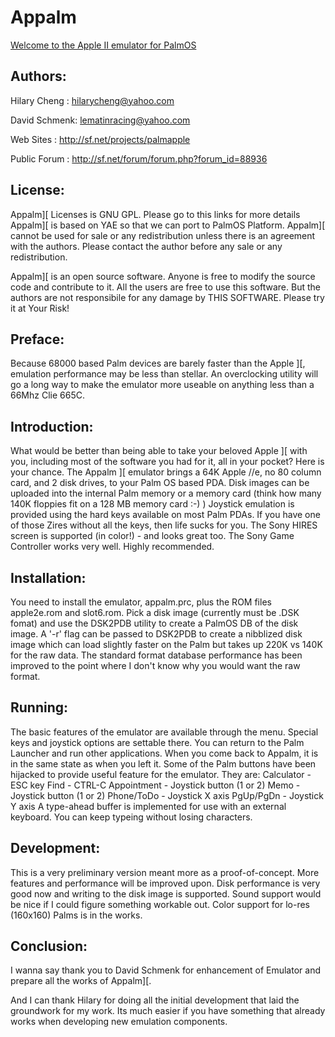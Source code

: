 # Appalm

[Welcome to the Apple II emulator for PalmOS](https://rawgist.com/dschmenk/Appalm/master/html/PalmApple.html)

## Authors:

Hilary Cheng : hilarycheng@yahoo.com

David Schmenk: lematinracing@yahoo.com

Web Sites    : http://sf.net/projects/palmapple

Public Forum : http://sf.net/forum/forum.php?forum_id=88936

## License:
Appalm][ Licenses is GNU GPL. Please go to this links for more
details Appalm][ is based on YAE so that we can port to PalmOS
Platform. Appalm][ cannot be used for sale or any redistribution
unless there is an agreement with the authors. Please contact
the author before any sale or any redistribution.

Appalm][ is an open source software.  Anyone is free to modify
the source code and contribute to it. All the users are free to
use this software. But the authors are not responsibile for any
damage by THIS SOFTWARE. Please try it at Your Risk!

## Preface:
Because  68000  based  Palm  devices are barely faster than the
Apple  ][,  emulation  performance may be less than stellar. An
overclocking  utility  will  go a long way to make the emulator
more useable on anything less than a 66Mhz Clie 665C.

## Introduction:
What would be better than being able to take your beloved Apple
][ with you, including most of the software you had for it, all
in  your  pocket?  Here  is your chance. The Appalm ][ emulator
brings  a  64K Apple //e, no 80 column card, and 2 disk drives,
to your Palm OS based PDA. Disk images can be uploaded into the
internal  Palm  memory  or  a  memory card (think how many 140K
floppies  fit  on a 128 MB memory card :-) ) Joystick emulation
is provided using the hard keys available on most Palm PDAs. If
you  have  one  of  those Zires without all the keys, then life
sucks for you. The Sony HIRES screen is supported (in color!) -
and  looks great too. The Sony Game Controller works very well.
Highly recommended.

## Installation:
You  need  to  install  the  emulator, appalm.prc, plus the ROM
files  apple2e.rom  and slot6.rom. Pick a disk image (currently
must  be  .DSK  fomat)  and use the DSK2PDB utility to create a
PalmOS  DB  of  the  disk  image.  A '-r' flag can be passed to
DSK2PDB  to  create  a  nibblized  disk  image  which  can load
slightly  faster  on the Palm but takes up 220K vs 140K for the
raw  data.  The  standard  format database performance has been
improved to the point where I don't know why you would want the
raw format.

## Running:
The  basic  features  of the emulator are available through the
menu. Special keys and joystick options are settable there. You
can  return  to  the  Palm Launcher and run other applications.
When  you  come back to Appalm, it is in the same state as when
you  left  it.  Some  of the Palm buttons have been hijacked to
provide useful feature for the emulator. They are:
	Calculator	- ESC key
	Find		- CTRL-C
	Appointment	- Joystick button (1 or 2)
	Memo		- Joystick button (1 or 2)
	Phone/ToDo	- Joystick X axis
	PgUp/PgDn	- Joystick Y axis
A  type-ahead  buffer  is  implemented for use with an external
keyboard. You can keep typeing without losing characters.

## Development:
This   is   a   very   preliminary  version  meant  more  as  a
proof-of-concept.   More   features  and  performance  will  be
improved upon. Disk performance is very good now and writing to
the  disk  image is supported. Sound support would be nice if I
could  figure  something workable out. Color support for lo-res
(160x160) Palms is in the works.

## Conclusion:
I wanna say thank you to David Schmenk for enhancement of Emulator
and prepare all the works of Appalm][.

And  I  can  thank Hilary for doing all the initial development
that  laid  the  groundwork for my work. Its much easier if you
have something that already works when developing new emulation
components.


